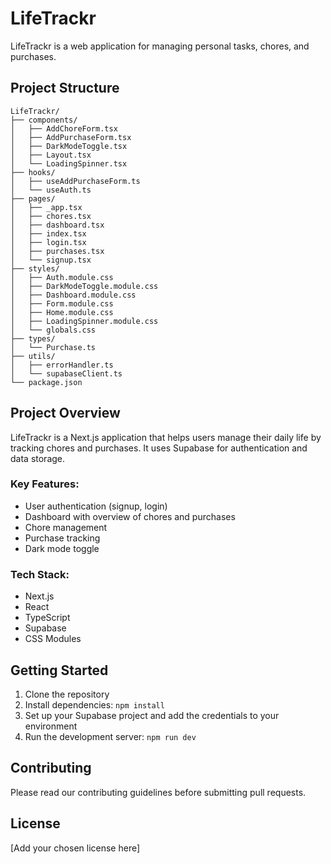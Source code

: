 # LifeTrackr

LifeTrackr is a web application for managing personal tasks, chores, and purchases.

## Project Structure

```
LifeTrackr/
├── components/
│   ├── AddChoreForm.tsx
│   ├── AddPurchaseForm.tsx
│   ├── DarkModeToggle.tsx
│   ├── Layout.tsx
│   └── LoadingSpinner.tsx
├── hooks/
│   ├── useAddPurchaseForm.ts
│   └── useAuth.ts
├── pages/
│   ├── _app.tsx
│   ├── chores.tsx
│   ├── dashboard.tsx
│   ├── index.tsx
│   ├── login.tsx
│   ├── purchases.tsx
│   └── signup.tsx
├── styles/
│   ├── Auth.module.css
│   ├── DarkModeToggle.module.css
│   ├── Dashboard.module.css
│   ├── Form.module.css
│   ├── Home.module.css
│   ├── LoadingSpinner.module.css
│   └── globals.css
├── types/
│   └── Purchase.ts
├── utils/
│   ├── errorHandler.ts
│   └── supabaseClient.ts
└── package.json
```

## Project Overview

LifeTrackr is a Next.js application that helps users manage their daily life by tracking chores and purchases. It uses Supabase for authentication and data storage.

### Key Features:
- User authentication (signup, login)
- Dashboard with overview of chores and purchases
- Chore management
- Purchase tracking
- Dark mode toggle

### Tech Stack:
- Next.js
- React
- TypeScript
- Supabase
- CSS Modules

## Getting Started

1. Clone the repository
2. Install dependencies: `npm install`
3. Set up your Supabase project and add the credentials to your environment
4. Run the development server: `npm run dev`

## Contributing

Please read our contributing guidelines before submitting pull requests.

## License

[Add your chosen license here]
